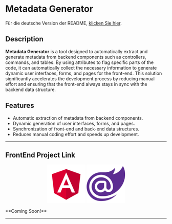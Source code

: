 # Metadata Generator

Für die deutsche Version der README, [klicken Sie hier](README.de.md).

## Description

**Metadata Generator** is a tool designed to automatically extract and generate metadata from backend components such as controllers, commands, and tables. By using attributes to flag specific parts of the code, it can automatically collect the necessary information to generate dynamic user interfaces, forms, and pages for the front-end. This solution significantly accelerates the development process by reducing manual effort and ensuring that the front-end always stays in sync with the backend data structure.

## Features

- Automatic extraction of metadata from backend components.
- Dynamic generation of user interfaces, forms, and pages.
- Synchronization of front-end and back-end data structures.
- Reduces manual coding effort and speeds up development.

---

## FrontEnd Project Link

<p align="center">
  <img src="/document/angular.png" alt="angular-logo" width="120px" height="120px"/>
  <img src="/document/blazor.png" alt="angular-logo" width="120px" height="120px"/>
</p>
**Coming Soon!**

---
